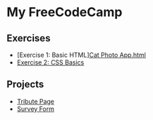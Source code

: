 # My FreeCodeCamp 

## Exercises
- [Exercise 1: Basic HTML]<a href="https://github.com/TanyaNim/My-FreeCodeCamp/blob/main/exercises/Cat%20Photo%20Appp.html">Cat Photo App.html</a>
- [Exercise 2: CSS Basics](exercises/exercise2.html)

## Projects
- [Tribute Page](projects/tribute-page/index.html)
- [Survey Form](projects/survey-form/index.html)
